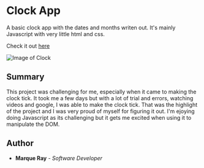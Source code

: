 # Clock App
A basic clock app with the dates and months writen out. It's mainly Javascript with very little html and css.

Check it out [here](https://mray2k4.github.io/Clock-App/)


![Image of Clock](https://user-images.githubusercontent.com/99221965/234165130-c9df9e50-447d-44b1-87f8-d152b23a2038.jpg)


## Summary
This project was challenging for me, especially when it came to making the clock tick. It took me a few days but with a lot of trial and errors, watching videos and google, I was able to make the clock tick. That was the highlight of the project and I was very proud of myself for figuring it out. I'm ejoying doing Javascript as its challenging but it gets me excited when using it to manipulate the DOM.

## Author
* **Marque Ray** - *Software Developer*
